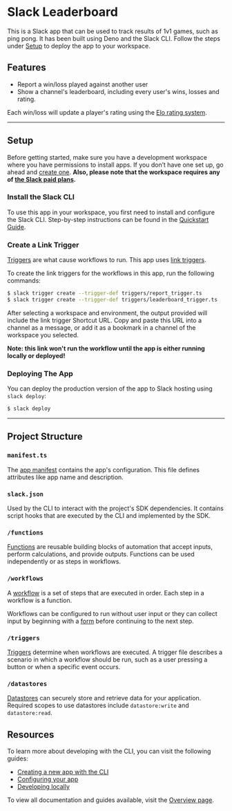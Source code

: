 # Slack Leaderboard

This is a Slack app that can be used to track results of 1v1 games, such as ping pong. It has been built using Deno and the Slack CLI. Follow the steps under [Setup](#setup) to deploy the app to your workspace.

## Features

- Report a win/loss played against another user
- Show a channel's leaderboard, including every user's wins, losses and rating.

Each win/loss will update a player's rating using the [Elo rating system](https://en.wikipedia.org/wiki/Elo_rating_system).

---

## Setup

Before getting started, make sure you have a development workspace where you have permissions to install apps. If you don’t have one set up, go ahead and [create one](https://slack.com/create). **Also, please note that the workspace requires any of [the Slack paid plans](https://slack.com/pricing).**

### Install the Slack CLI

To use this app in your workspace, you first need to install and configure the Slack CLI. Step-by-step instructions can be found in the [Quickstart Guide](https://api.slack.com/future/quickstart).

### Create a Link Trigger

[Triggers](https://api.slack.com/future/triggers) are what cause workflows to run. This app uses [link triggers](https://api.slack.com/future/triggers/link).

To create the link triggers for the workflows in this app, run the following commands:

```zsh
$ slack trigger create --trigger-def triggers/report_trigger.ts
$ slack trigger create --trigger-def triggers/leaderboard_trigger.ts
```

After selecting a workspace and environment, the output provided will include the link trigger Shortcut URL. Copy and paste this URL into a channel as a message, or add it as a bookmark in a channel of the workspace you selected.

**Note: this link won't run the workflow until the app is either running locally or deployed!**

### Deploying The App

You can deploy the production version of the app to Slack hosting using `slack deploy`:

```zsh
$ slack deploy
```

---

## Project Structure

### `manifest.ts`

The [app manifest](https://api.slack.com/future/manifest) contains the app's configuration. This file defines attributes like app name and description.

### `slack.json`

Used by the CLI to interact with the project's SDK dependencies. It contains script hooks that are executed by the CLI and implemented by the SDK.

### `/functions`

[Functions](https://api.slack.com/future/functions) are reusable building blocks of automation that accept inputs, perform calculations, and provide outputs. Functions can be used independently or as steps in workflows.

### `/workflows`

A [workflow](https://api.slack.com/future/workflows) is a set of steps that are executed in order. Each step in a workflow is a function.

Workflows can be configured to run without user input or they can collect input by beginning with a [form](https://api.slack.com/future/forms) before continuing to the next step.

### `/triggers`

[Triggers](https://api.slack.com/future/triggers) determine when workflows are executed. A trigger file describes a scenario in which a workflow should be run, such as a user pressing a button or when a specific event occurs.

### `/datastores`

[Datastores](https://api.slack.com/future/datastores) can securely store and retrieve data for your application. Required scopes to use datastores include `datastore:write` and `datastore:read`.

## Resources

To learn more about developing with the CLI, you can visit the following guides:

- [Creating a new app with the CLI](https://api.slack.com/future/create)
- [Configuring your app](https://api.slack.com/future/manifest)
- [Developing locally](https://api.slack.com/future/run)

To view all documentation and guides available, visit the [Overview page](https://api.slack.com/future/overview).
